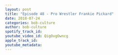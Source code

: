 ```yaml
---
layout: post
title: "Episode 48 - Pro Wrestler Frankie Pickard"
date: 2018-07-24
categories: bob-culture
author: bob-culture
spotify_track_id: 
youtube_video_id: QigOvgOwncg
apple_track_id: 
youtube_metadata: 
---
```

